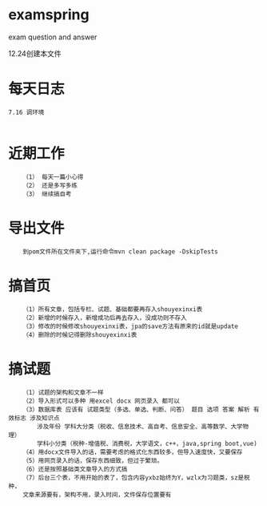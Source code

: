 # examspring
exam question and answer


12.24创建本文件
# 每天日志
```
7.16 调环境


```

# 近期工作
```
	（1） 每天一篇小心得
	（2） 还是多写多练
	（3） 继续搞自考
```


# 导出文件
```
	到pom文件所在文件夹下,运行命令mvn clean package -DskipTests
```

# 搞首页
```
	（1）所有文章，包括专栏、试题、基础都要再存入shouyexinxi表
	（2）新增的时候存入，新增成功后再去存入，没成功则不存入
	（3）修改的时候修改shouyexinxi表，jpa的save方法有原来的id就是update
	（4）删除的时候记得删除shouyexinxi表
```

# 搞试题
```
	（1）试题的架构和文章不一样
	（2）导入形式可以多种 用excel docx 网页录入 都可以
	（3）数据库表 应该有 试题类型（多选、单选、判断、问答） 题目 选项 答案 解析 有效标志 涉及知识点 
	    涉及年份 学科大分类（税收、信息技术、高自考、信息安全、高等数学、大学物理） 
		学科小分类（税种-增值税、消费税，大学语文，c++，java,spring boot,vue)
	（4）用docx文件导入的话，需要考虑的格式化东西较多，但导入速度快，又要保存
	（5）用网页录入的话，保存东西细致，但过于繁琐。
	（6）还是按照基础类文章导入的方式搞
	（7）后台三个表，不用开始的表了，包含内容yxbz始终为Y，wzlx为习题类，sz是税种，
	文章来源要有，架构不用，录入时间，文件保存位置要有     
```